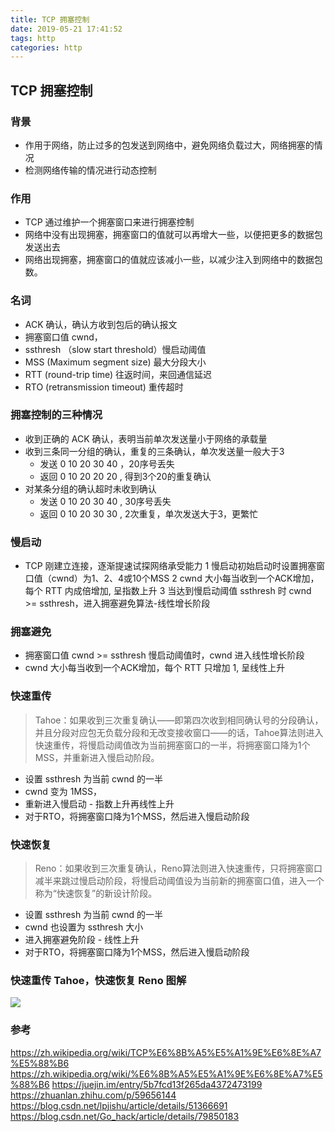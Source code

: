 ```yaml
---
title: TCP 拥塞控制
date: 2019-05-21 17:41:52
tags: http
categories: http
---
```

## TCP 拥塞控制

### 背景
+ 作用于网络，防止过多的包发送到网络中，避免网络负载过大，网络拥塞的情况
+ 检测网络传输的情况进行动态控制

### 作用
+ TCP 通过维护一个拥塞窗口来进行拥塞控制
+ 网络中没有出现拥塞，拥塞窗口的值就可以再增大一些，以便把更多的数据包发送出去
+ 网络出现拥塞，拥塞窗口的值就应该减小一些，以减少注入到网络中的数据包数。

### 名词
+ ACK 确认，确认方收到包后的确认报文
+ 拥塞窗口值 cwnd，
+ ssthresh （slow start threshold）慢启动阈值
+ MSS (Maximum segment size) 最大分段大小
+ RTT (round-trip time) 往返时间，来回通信延迟
+ RTO (retransmission timeout) 重传超时

### 拥塞控制的三种情况
+ 收到正确的 ACK 确认，表明当前单次发送量小于网络的承载量
+ 收到三条同一分组的确认，重复的三条确认，单次发送量一般大于3
    + 发送 0 10 20 30 40 ，20序号丢失
    + 返回 0 10 20 20 20 , 得到3个20的重复确认
+ 对某条分组的确认超时未收到确认
    + 发送 0 10 20 30 40 , 30序号丢失
    + 返回 0 10 20 30 30 , 2次重复，单次发送大于3，更繁忙

### 慢启动
+ TCP 刚建立连接，逐渐提速试探网络承受能力
  1 慢启动初始启动时设置拥塞窗口值（cwnd）为1、2、4或10个MSS
  2 cwnd 大小每当收到一个ACK增加，每个 RTT 内成倍增加, 呈指数上升
  3 当达到慢启动阈值 ssthresh 时 cwnd >= ssthresh，进入拥塞避免算法-线性增长阶段

### 拥塞避免
+ 拥塞窗口值 cwnd >= ssthresh 慢启动阈值时，cwnd 进入线性增长阶段
+ cwnd 大小每当收到一个ACK增加，每个 RTT 只增加 1, 呈线性上升

### 快速重传
> Tahoe：如果收到三次重复确认——即第四次收到相同确认号的分段确认，并且分段对应包无负载分段和无改变接收窗口——的话，Tahoe算法则进入快速重传，将慢启动阈值改为当前拥塞窗口的一半，将拥塞窗口降为1个MSS，并重新进入慢启动阶段。

+ 设置 ssthresh 为当前 cwnd 的一半
+ cwnd 变为 1MSS，
+ 重新进入慢启动 - 指数上升再线性上升
+ 对于RTO，将拥塞窗口降为1个MSS，然后进入慢启动阶段

### 快速恢复
> Reno：如果收到三次重复确认，Reno算法则进入快速重传，只将拥塞窗口减半来跳过慢启动阶段，将慢启动阈值设为当前新的拥塞窗口值，进入一个称为“快速恢复”的新设计阶段。

+ 设置 ssthresh 为当前 cwnd 的一半
+ cwnd 也设置为 ssthresh 大小
+ 进入拥塞避免阶段 - 线性上升
+ 对于RTO，将拥塞窗口降为1个MSS，然后进入慢启动阶段

### 快速重传 Tahoe，快速恢复 Reno 图解
![](/images/imagemogr2_auto_orient_strip_7cimageview2_2_w_1240_12401695050205341.png)

### 参考
https://zh.wikipedia.org/wiki/TCP%E6%8B%A5%E5%A1%9E%E6%8E%A7%E5%88%B6
https://zh.wikipedia.org/wiki/%E6%8B%A5%E5%A1%9E%E6%8E%A7%E5%88%B6
https://juejin.im/entry/5b7fcd13f265da4372473199
https://zhuanlan.zhihu.com/p/59656144
https://blog.csdn.net/lpjishu/article/details/51366691
https://blog.csdn.net/Go_hack/article/details/79850183
